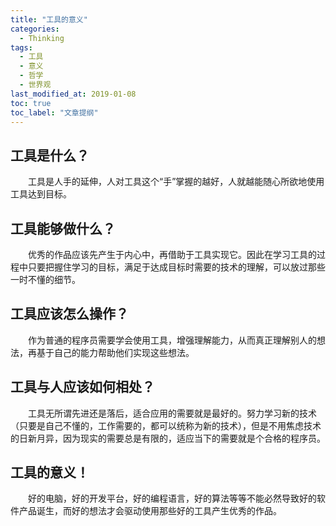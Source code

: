 ```yaml
---
title: "工具的意义"
categories:
  - Thinking
tags:
  - 工具
  - 意义
  - 哲学
  - 世界观
last_modified_at: 2019-01-08
toc: true
toc_label: "文章提纲"
---
```


## 工具是什么？
　　工具是人手的延伸，人对工具这个“手”掌握的越好，人就越能随心所欲地使用工具达到目标。

## 工具能够做什么？
　　优秀的作品应该先产生于内心中，再借助于工具实现它。因此在学习工具的过程中只要把握住学习的目标，满足于达成目标时需要的技术的理解，可以放过那些一时不懂的细节。

## 工具应该怎么操作？
　　作为普通的程序员需要学会使用工具，增强理解能力，从而真正理解别人的想法，再基于自己的能力帮助他们实现这些想法。

## 工具与人应该如何相处？
　　工具无所谓先进还是落后，适合应用的需要就是最好的。努力学习新的技术（只要是自己不懂的，工作需要的，都可以统称为新的技术），但是不用焦虑技术的日新月异，因为现实的需要总是有限的，适应当下的需要就是个合格的程序员。

## 工具的意义！
　　好的电脑，好的开发平台，好的编程语言，好的算法等等不能必然导致好的软件产品诞生，而好的想法才会驱动使用那些好的工具产生优秀的作品。